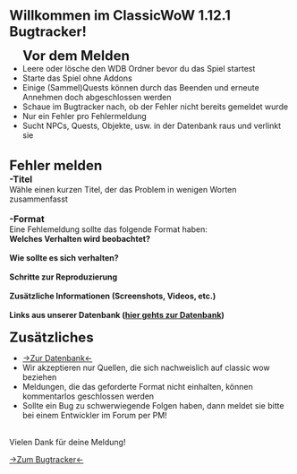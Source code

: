 <font size="5"><b>Willkommen im ClassicWoW 1.12.1 Bugtracker!</b></font>
<br>
<ul>
<font size="5"><b>Vor dem Melden</b></font>
<li>Leere oder lösche den WDB Ordner bevor du das Spiel startest</li>
<li>Starte das Spiel ohne Addons</li>
<li>Einige (Sammel)Quests können durch das Beenden und erneute Annehmen doch abgeschlossen werden</li>
<li>Schaue im Bugtracker nach, ob der Fehler nicht bereits gemeldet wurde</li>
<li>Nur ein Fehler pro Fehlermeldung</li>
<li>Sucht NPCs, Quests, Objekte, usw. in der Datenbank raus und verlinkt sie</li>
</ul>
<br>
<font size="5"><b>Fehler melden</b></font><br>
<font size="3"><b>-Titel</b></font><br>
Wähle einen kurzen Titel, der das Problem in wenigen Worten zusammenfasst<br>
<br>
<font size="3"><b>-Format</b></font><br>
Eine Fehlemeldung sollte das folgende Format haben:<br>
<b>Welches Verhalten wird beobachtet?</b><br>
<br>
<b>Wie sollte es sich verhalten?</b><br>
<br>
<b>Schritte zur Reproduzierung</b><br>
<br>
<b>Zusätzliche Informationen (Screenshots, Videos, etc.)</b><br>
<br>
<b>Links aus unserer Datenbank (<a href="http://datenbank.welli-it.de/" target="_blank">hier gehts zur Datenbank</a>)</b><br>
<br>
<font size="5"><b>Zusätzliches</b></font><ul>
<li><a href="http://datenbank.welli-it.de">->Zur Datenbank<-</a></li>
<li>Wir akzeptieren nur Quellen, die sich nachweislich auf classic wow beziehen</li>
<li>Meldungen, die das geforderte Format nicht einhalten, können kommentarlos geschlossen werden</li>
<li>Sollte ein Bug zu schwerwiegende Folgen haben, dann meldet sie bitte bei einem Entwickler im Forum per PM!</li>
</ul><br>
Vielen Dank für deine Meldung!

<a href="https://github.com/ClassicWoW/Nefarian_1.12.1_Bugtracker/issues">->Zum Bugtracker<-</a>
